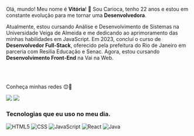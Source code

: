 Olá, mundo! Meu nome é <strong>Vitória</strong>! 👋
Sou Carioca, tenho 22 anos e estou em constante evolução para me tornar uma <strong>Desenvolvedora</strong>.

Atualmente, estou cursando Análise e Desenvolvimento de Sistemas na Universidade Veiga de Almeida e me dedicando ao aprimoramento das minhas habilidades em JavaScript. Em 2023, concluí o curso de <strong>Desenvolvedor Full-Stack</strong>, oferecido pela prefeitura do Rio de Janeiro em parceria com Resilia Educação e Senac. Agora, estou cursando <strong>Desenvolvimento Front-End</strong> na Vai na Web.

<br><br>

Conheça minhas redes 😊🤞
<div> <a href="https://www.instagram.com/silva.vit0ria/?next=%2F" target="_blank"><img src="https://img.shields.io/badge/-Instagram-%23E4405F?style=for-the-badge&logo=instagram&logoColor=white" target="_blank"></a> <a href="https://www.linkedin.com/in/vitoria01silva/" target="_blank"><img src="https://img.shields.io/badge/-LinkedIn-%230077B5?style=for-the-badge&logo=linkedin&logoColor=white" target="_blank"></a> </div>


### Tecnologias que eu uso no meu dia. 


![HTML5](https://img.shields.io/badge/HTML5-E34F26?style=for-the-badge&logo=html5&logoColor=white)
![CSS](https://img.shields.io/badge/CSS3-1572B6?style=for-the-badge&logo=css3&logoColor=white)
![JavaScript](https://img.shields.io/badge/JavaScript-F7DF1E?style=for-the-badge&logo=javascript&logoColor=black)
![React](https://img.shields.io/badge/React-20232A?style=for-the-badge&logo=react&logoColor=61DAFB)
![Java](https://img.shields.io/badge/Java-ED8B00?style=for-the-badge&logo=java&logoColor=white)
